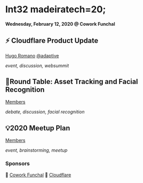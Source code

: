 # Int32 madeiratech=20;
#### Wednesday, February 12, 2020 @ Cowork Funchal

## ⚡️ Cloudflare Product Update
[Hugo Romano](https://github.com/adaptive) [@adaptive](https://twitter.com/adaptive)

_event, discussion, websummit_

## 🙋Round Table: Asset Tracking and Facial Recognition
[Members](https://github.com/madeiratech)

_debate, discussion, facial recognition_

## 💡2020 Meetup Plan
[Members](https://github.com/madeiratech)

_event, brainstorming, meetup_

### Sponsors
🏢 [Cowork Funchal](http://www.coworkfunchal.pt/)
🍕 [Cloudflare](https://www.cloudflare.com/)